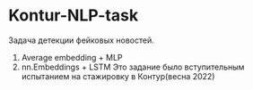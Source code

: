 # Kontur-NLP-task
Задача детекции фейковых новостей.
  1. Average embedding + MLP
  2. nn.Embeddings + LSTM
Это задание было вступительным испытанием на стажировку в Контур(весна 2022)
